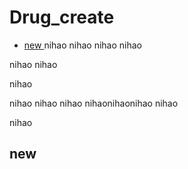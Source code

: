 # Drug_create
- [new ](https://github.com/ShuoSun-CN/Drug_create#new)
nihao
nihao
nihao
nihao

nihao
nihao

nihao


















nihao
nihao
nihao
nihaonihaonihao
nihao











nihao


## new

